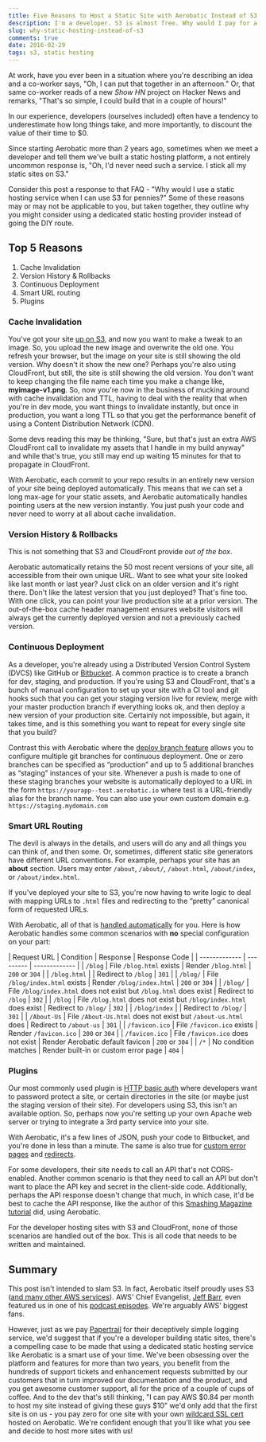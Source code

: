 ```yaml
---
title: Five Reasons to Host a Static Site with Aerobatic Instead of S3
description: I'm a developer. S3 is almost free. Why would I pay for a static hosting service?
slug: why-static-hosting-instead-of-s3
comments: true
date: 2016-02-29
tags: s3, static hosting
---
```


At work, have you ever been in a situation where you're describing an idea and a co-worker says, "Oh, I can put that together in an afternoon." Or, that same co-worker reads of a new *Show HN* project on Hacker News and remarks, "That's so simple, I could build that in a couple of hours!"

In our experience, developers (ourselves included) often have a tendency to underestimate how long things take, and more importantly, to discount the value of their time to $0.

Since starting Aerobatic more than 2 years ago, sometimes when we meet a developer and tell them we've built a static hosting platform, a not entirely uncommon response is, "Oh, I'd never need such a service. I stick all my static sites on S3."

Consider this post a response to that FAQ - "Why would I use a static hosting service when I can use S3 for pennies?" Some of these reasons may or may not be applicable to you, but taken together, they outline why you might consider using a dedicated static hosting provider instead of going the DIY route.

## Top 5 Reasons

1. Cache Invalidation
2. Version History & Rollbacks
3. Continuous Deployment
4. Smart URL routing
5. Plugins

### Cache Invalidation

You've got your site [up on S3](http://docs.aws.amazon.com/AmazonS3/latest/dev/WebsiteHosting.html), and now you want to make a tweak to an image. So, you upload the new image and overwrite the old one. You refresh your browser, but the image on your site is still showing the old version. Why doesn't it show the new one? Perhaps you're also using CloudFront, but still, the site is still showing the old version. You don't want to keep changing the file name each time you make a change like, **myimage-v1.png**. So, now you're now in the business of mucking around with cache invalidation and TTL, having to deal with the reality that when you're in dev mode, you want things to invalidate instantly, but once in production, you want a long TTL so that you get the performance benefit of using a Content Distribution Network (CDN).

Some devs reading this may be thinking, "Sure, but that's just an extra AWS CloudFront call to invalidate my assets that I handle in my build anyway" and while that's true, you still may end up waiting 15 minutes for that to propagate in CloudFront.

With Aerobatic, each commit to your repo results in an entirely new version of your site being deployed automatically. This means that we can set a long max-age for your static assets, and Aerobatic automatically handles pointing users at the new version instantly. You just push your code and never need to worry at all about cache invalidation.

### Version History & Rollbacks

This is not something that S3 and CloudFront provide *out of the box*.

Aerobatic automatically retains the 50 most recent versions of your site, all accessible from their own unique URL. Want to see what your site looked like last month or last year? Just click on an older version and it's right there. Don't like the latest version that you just deployed? That's fine too. With one click, you can point your live production site at a prior version. The out-of-the-box cache header management ensures website visitors will always get the currently deployed version and not a previously cached version.

### Continuous Deployment

As a developer, you're already using a Distributed Version Control System (DVCS) like GitHub or [Bitbucket](\\www.bitbucket.org). A common practice is to create a branch for dev, staging, and production. If you're using S3 and CloudFront, that's a bunch of manual configuration to set up your site with a CI tool and git hooks such that you can get your staging version live for review, merge with your master production branch if everything looks ok, and then deploy a new version of your production site. Certainly not impossible, but again, it takes time, and is this something you want to repeat for every single site that you build?

Contrast this with Aerobatic where the [deploy branch feature](/docs/deployment-management) allows you to configure multiple git branches for continuous deployment. One or zero branches can be specified as “production” and up to 5 additional branches as “staging” instances of your site. Whenever a push is made to one of these staging branches your website is automatically deployed to a URL in the form `https://yourapp--test.aerobatic.io` where test is a URL-friendly alias for the branch name. You can also use your own custom domain e.g. `https://staging.mydomain.com`

### Smart URL Routing

The devil is always in the details, and users will do any and all things you can think of, and then some. Or, sometimes, different static site generators have different URL conventions. For example, perhaps your site has an **about** section. Users may enter `/about`, `/about/`, `/about.html`, `/about/index`, or `/about/index.html`.

If you've deployed your site to S3, you're now having to write logic to deal with mapping URLs to `.html` files and redirecting to the “pretty” canonical form of requested URLs.

With Aerobatic, all of that is [handled automatically](/docs/static-http-hosting) for you. Here is how Aerobatic handles some common scenarios with __no__ special configuration on your part:

| Request URL   | Condition | Response | Response Code |
| ------------- | --------- | ------------- |
| `/blog`       | File `/blog.html` exists | Render `/blog.html` | `200` or `304` |
| `/blog.html`  | | Redirect to `/blog`    | `301` |
| `/blog/`      | File `/blog/index.html` exists | Render `/blog/index.html` | `200` or `304` |
| `/blog/`      | File `/blog/index.html` does not exist but `/blog.html` does exist | Redirect to `/blog` | `302` |
| `/blog` | File `/blog.html` does not exist but `/blog/index.html` does exist | Redirect to `/blog/` | `302` |
| `/blog/index` | | Redirect to `/blog/` | `301` |
| `/About-Us` | File `/About-Us.html` does not exist but `/about-us.html` does | Redirect to `/about-us` | `301` |
| `/favicon.ico` | File `/favicon.ico` exists | Render `/favicon.ico` | `200` or `304` |
| `/favicon.ico` | File `/favicon.ico` does not exist | Render Aerobatic default favicon | `200` or `304` |
| `/*` | No condition matches | Render built-in or custom error page | `404` |

### Plugins

Our most commonly used plugin is [HTTP basic auth](/docs/http-basic-authentication) where developers want to password protect a site, or certain directories in the site (or maybe just the staging version of their site). For developers using S3, this isn't an available option. So, perhaps now you're setting up your own Apache web server or trying to integrate a 3rd party service into your site.

With Aerobatic, it's a few lines of JSON, push your code to Bitbucket, and you're done in less than a minute. The same is also true for [custom error pages](/docs/custom-error-pages) and [redirects](/docs/redirects).

For some developers, their site needs to call an API that's not CORS-enabled. Another common scenario is that they need to call an API but don't want to place the API key and secret in the client-side code. Additionally, perhaps the API response doesn't change that much, in which case, it'd be best to cache the API response, like the author of this [Smashing Magazine tutorial](https://www.smashingmagazine.com/2015/04/creating-web-app-in-foundation-for-apps/) did, using Aerobatic.

For the developer hosting sites with S3 and CloudFront, none of those scenarios are handled out of the box. This is all code that needs to be written and maintained.

## Summary

This post isn't intended to slam S3. In fact, Aerobatic itself proudly uses S3 ([and many other AWS services](/blog/lambda-continuous-deployment)). AWS' Chief Evangelist, [Jeff Barr](https://twitter.com/jeffbarr), even featured us in one of his [podcast episodes](https://aws.amazon.com/blogs/aws/aws-podcasts-aerobatic-aire-prairie-cloud-and-osper/). We're arguably AWS' biggest fans.

However, just as we pay [Papertrail](https://papertrailapp.com/) for their deceptively simple logging service, we'd suggest that if you're a developer building static sites, there's a compelling case to be made that using a dedicated static hosting service like Aerobatic is a smart use of your time. We've been obsessing over the platform and features for more than two years, you benefit from the hundreds of support tickets and enhancement requests submitted by our customers that in turn improved our documentation and the product, and you get awesome customer support, all for the price of a couple of cups of coffee. And to the dev that's still thinking, "I can pay AWS $0.84 per month to host my site instead of giving these guys $10" we'd only add that the first site is on us - you pay zero for one site with your own [wildcard SSL cert](/docs/custom-domains-ssl) hosted on Aerobatic. We're confident enough that you'll like what you see and decide to host more sites with us!
